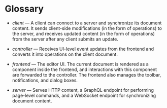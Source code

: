 # Glossary

* *client* &mdash; A client can connect to a server and synchronize its document
  content. It sends client-side modifications (in the form of operations) to the
  server, and receives updated content (in the form of operations) from the server
  after any client submits an update.

* *controller* &mdash; Receives UI-level event updates from the frontend
  and converts it into operations on the client document.

* *frontend* &mdash; The editor UI. The current document is rendered
  as a component inside the frontend, and interactions with this component are
  forwarded to the controller. The frontend also manages the toolbar,
  notifications, and dialog boxes.

* *server* &mdash; Serves HTTP content, a GraphQL endpoint for performing
  page-level commands, and a WebSocket endpoint for synchronizing document
  content.
